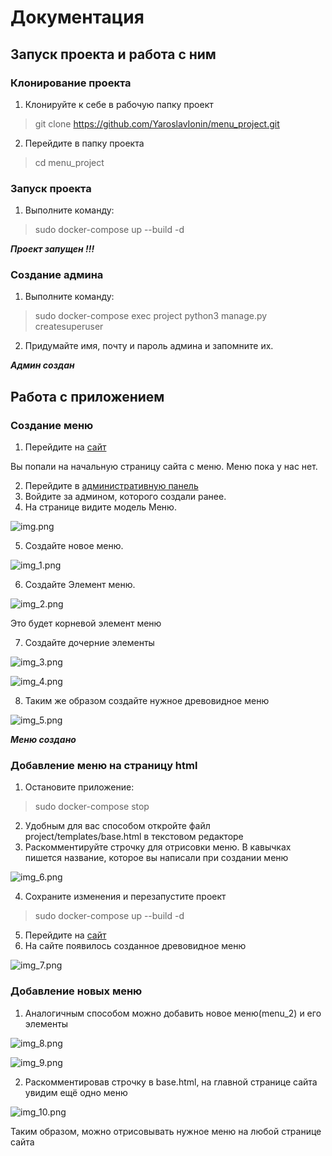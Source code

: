 # Документация
## Запуск проекта и работа с ним
### Клонирование проекта
1) Клонируйте к себе в рабочую папку проект
> git clone https://github.com/YaroslavIonin/menu_project.git

2) Перейдите в папку проекта
> cd menu_project

### Запуск проекта 
1) Выполните команду:
> sudo docker-compose up --build -d

***Проект запущен !!!***

### Создание админа
1) Выполните команду:
> sudo docker-compose exec project python3 manage.py createsuperuser

2) Придумайте имя, почту и пароль админа и запомните их.

***Админ создан***

## Работа с приложением
### Создание меню
1) Перейдите на [сайт](http://0.0.0.0:8000/)

Вы попали на начальную страницу сайта с меню. Меню пока у нас нет.

2) Перейдите в [административную панель](http://0.0.0.0:8000/admin/)
3) Войдите за админом, которого создали ранее.
4) На странице видите модель Меню.

![img.png](scrinshots/img.png)

5) Создайте новое меню.

![img_1.png](scrinshots/img_1.png)

6) Создайте Элемент меню.

![img_2.png](scrinshots/img_2.png)

Это будет корневой элемент меню

7) Создайте дочерние элементы

![img_3.png](scrinshots/img_3.png)

![img_4.png](scrinshots/img_4.png)

8) Таким же образом создайте нужное древовидное меню

![img_5.png](scrinshots/img_5.png)

***Меню создано***

### Добавление меню на страницу html
1) Остановите приложение:
> sudo docker-compose stop
2) Удобным для вас способом откройте файл project/templates/base.html в текстовом редакторе
3) Раскомментируйте строчку для отрисовки меню. В кавычках пишется название, которое вы написали при создании меню

![img_6.png](scrinshots/img_6.png)

4) Сохраните изменения и перезапустите проект
> sudo docker-compose up --build -d

5) Перейдите на [сайт](http://0.0.0.0:8000/)
6) На сайте появилось созданное древовидное меню

![img_7.png](scrinshots/img_7.png)

### Добавление новых меню
1) Аналогичным способом можно добавить новое меню(menu_2) и его элементы

![img_8.png](scrinshots/img_8.png)

![img_9.png](scrinshots/img_9.png)

2) Раскомментировав строчку в base.html, на главной странице сайта увидим ещё одно меню

![img_10.png](scrinshots/img_10.png)

Таким образом, можно отрисовывать нужное меню на любой странице сайта

